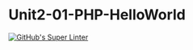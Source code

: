 # Unit2-01-PHP-HelloWorld
[![GitHub's Super Linter](https://github.com/ICS20-Programming-SantiagoH/Unit2-01-PHP-HelloWorld/workflows/GitHub's%20Super%20Linter/badge.svg)](https://github.com/ICS20-Programming-SantiagoH/Unit2-01-PHP-HelloWorld/actions)